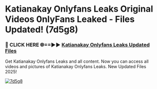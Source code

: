 # Katianakay Onlyfans Leaks Original Videos 0nlyFans Leaked - Files Updated! (7d5g8)

<h3>🔴 CLICK HERE 🌐==►► <a href="https://tinyurl.com/2jnfzry5" rel="nofollow">Katianakay Onlyfans Leaks Updated Files</a></h3>

Get Katianakay Onlyfans Leaks and all content. Now you can access all videos and pictures of Katianakay Onlyfans Leaks. New Updated Files 2025!

[![7d5g8](https://i.imgur.com/GyGTBgg.gif)](https://tinyurl.com/2jnfzry5)

